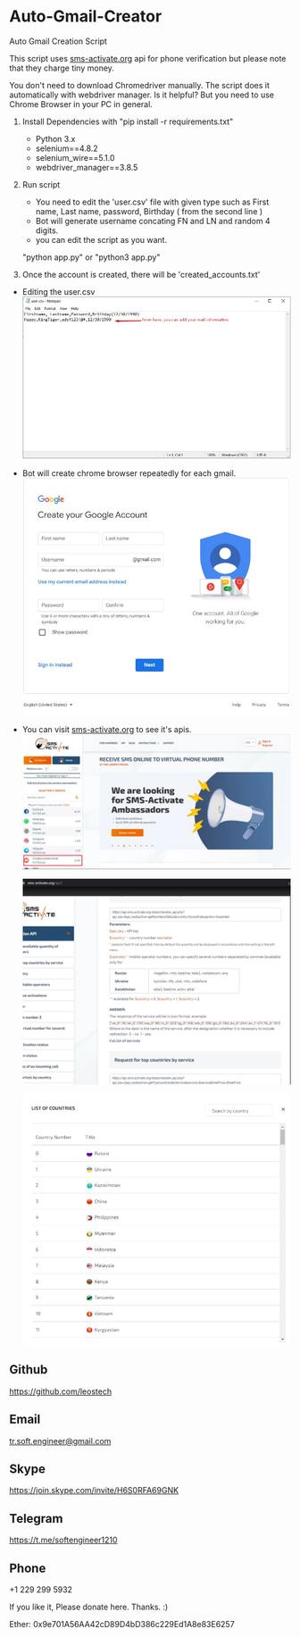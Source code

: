 # Auto-Gmail-Creator

Auto Gmail Creation Script

This script uses [sms-activate.org](https://sms-activate.org) api for phone verification but please note that they charge tiny money.

You don't need to download Chromedriver manually. The script does it automatically with webdriver manager. Is it helpful? But you need to use Chrome Browser in your PC in general.

1. Install Dependencies with "pip install -r requirements.txt"
    - Python 3.x
    - selenium==4.8.2
    - selenium_wire==5.1.0
    - webdriver_manager==3.8.5
2. Run script 
    - You need to  edit the 'user.csv' file with given type such as First name, Last name, password, Birthday ( from the second line )
    - Bot will generate username concating FN and LN and random 4 digits.
    - you can edit the script as you want.
    
    "python app.py" or "python3 app.py"

3. Once the account is created, there will be 'created_accounts.txt'

- Editing the user.csv
    ![image](./user.jpg)

- Bot will create chrome browser repeatedly for each gmail.
    ![image](./gmail-create.jpg)

- You can visit [sms-activate.org](https://sms-activate.org) to see it's apis.
    ![sms-activate](./sms.jpg)

    ![image](./country_code.jpg)

    ![image](./country_table.jpg)
    

## Github

https://github.com/leostech

## Email

tr.soft.engineer@gmail.com

## Skype

https://join.skype.com/invite/H6S0RFA69GNK

## Telegram

https://t.me/softengineer1210

## Phone

+1 229 299 5932

If you like it, Please donate here. Thanks. :)

Ether: 0x9e701A56AA42cD89D4bD386c229Ed1A8e83E6257


